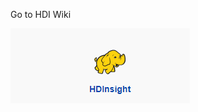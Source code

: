 Go to HDI Wiki

[![hdi.png](/.attachments/hdi-c690420f-1c71-426d-80b2-2015eb9a7108.png)](https://aka.ms/hdicsswiki)